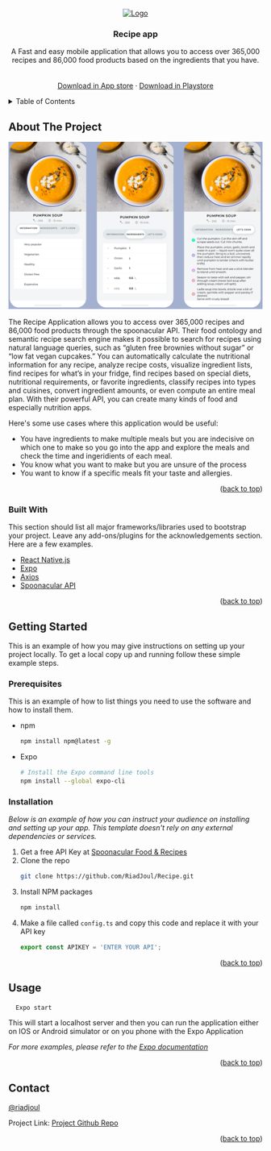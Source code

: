 <div id="top"></div>



<!-- PROJECT LOGO -->
<br />
<div align="center">
  <a href="#">
    <img src="images/logo.png" alt="Logo" width="80" height="80">
  </a>

  <h3 align="center">Recipe app</h3>

  <p align="center">
    A Fast and easy mobile application that allows you to access over 365,000 recipes and 86,000 food products based on the ingredients that you have. 
    <br />
    <br />
    <br />
    <a href="#">Download in App store</a>
    ·
    <a href="#">Download in Playstore</a>
  </p>
</div>



<!-- TABLE OF CONTENTS -->
<details>
  <summary>Table of Contents</summary>
  <ol>
    <li>
      <a href="#about-the-project">About The Project</a>
      <ul>
        <li><a href="#built-with">Built With</a></li>
      </ul>
    </li>
    <li>
      <a href="#getting-started">Getting Started</a>
      <ul>
        <li><a href="#prerequisites">Prerequisites</a></li>
        <li><a href="#installation">Installation</a></li>
      </ul>
    </li>
    <li><a href="#contact">Contact</a></li>
  </ol>
</details>



<!-- ABOUT THE PROJECT -->
## About The Project

[![Product Name Screen Shot][product-screenshot]](https://example.com)

The Recipe Application allows you to access over 365,000 recipes and 86,000 food products through the spoonacular API. Their food ontology and semantic recipe search engine makes it possible to search for recipes using natural language queries, such as “gluten free brownies without sugar” or “low fat vegan cupcakes.” You can automatically calculate the nutritional information for any recipe, analyze recipe costs, visualize ingredient lists, find recipes for what’s in your fridge, find recipes based on special diets, nutritional requirements, or favorite ingredients, classify recipes into types and cuisines, convert ingredient amounts, or even compute an entire meal plan. With their powerful API, you can create many kinds of food and especially nutrition apps.


Here's some use cases where this application would be useful:
* You have ingredients to make multiple meals but you are indecisive on which one to make so you go into the app and explore the meals and check the time and ingeridients of each meal.
* You know what you want to make but you are unsure of the process
* You want to know if a specific meals fit your taste and allergies.


<p align="right">(<a href="#top">back to top</a>)</p>



### Built With

This section should list all major frameworks/libraries used to bootstrap your project. Leave any add-ons/plugins for the acknowledgements section. Here are a few examples.

* [React Native.js](https://reactnative.dev/)
* [Expo](https://expo.dev/)
* [Axios](https://axios-http.com/)
* [Spoonacular API](https://spoonacular.com/)

<p align="right">(<a href="#top">back to top</a>)</p>



<!-- GETTING STARTED -->
## Getting Started

This is an example of how you may give instructions on setting up your project locally.
To get a local copy up and running follow these simple example steps.

### Prerequisites

This is an example of how to list things you need to use the software and how to install them.
* npm
  ```sh
  npm install npm@latest -g
  ```

* Expo
  ```sh
  # Install the Expo command line tools
  npm install --global expo-cli
  ```

### Installation

_Below is an example of how you can instruct your audience on installing and setting up your app. This template doesn't rely on any external dependencies or services._

1. Get a free API Key at [Spoonacular Food & Recipes](https://spoonacular.com/)
2. Clone the repo
   ```sh
   git clone https://github.com/RiadJoul/Recipe.git
   ```
3. Install NPM packages
   ```sh
   npm install
   ```
4. Make a file called `config.ts` and copy this code and replace it with your API key
   ```ts
   export const APIKEY = 'ENTER YOUR API';
   ```

<p align="right">(<a href="#top">back to top</a>)</p>



<!-- USAGE EXAMPLES -->
## Usage

 ```sh
   Expo start
```
This will start a localhost server and then you can run the application either on IOS or Android simulator or on you phone with the Expo Application

_For more examples, please refer to the [Expo documentation](https://expo.dev)_

<p align="right">(<a href="#top">back to top</a>)</p>


<!-- CONTACT -->
## Contact

[@riadjoul](https://github.com/riadjoul)

Project Link: [Project Github Repo](https://github.com/riadjoul/recipe)

<p align="right">(<a href="#top">back to top</a>)</p>

<!-- Variables and links used in this README -->

[product-screenshot]: assets/demo.png